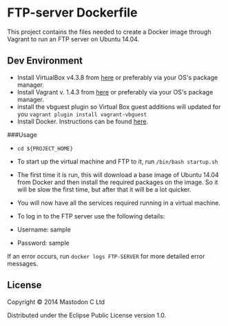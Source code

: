 # FTP-server Dockerfile

This project contains the files needed to create a Docker image through Vagrant to run an FTP server on Ubuntu 14.04.

## Dev Environment

+ Install VirtualBox v4.3.8 from [here](https://www.virtualbox.org/wiki/Downloads) or preferably via your OS's package manager.
+ Install Vagrant v. 1.4.3 from [here](http://www.vagrantup.com/) or preferably via your OS's package manager.
+ install the vbguest plugin so Virtual Box guest additions will updated
  for you ``vagrant plugin install vagrant-vbguest``
+ Install Docker. Instructions can be found [here](http://docs.docker.com/installation/).

###Usage

+ ``cd ${PROJECT_HOME}``
+ To start up the virtual machine and FTP to it, run ``/bin/bash startup.sh``
+ The first time it is run, this will download a base image of Ubuntu 14.04 from Docker and then install the required packages on the image. So it will be slow the first time, but after that it will be a lot quicker.
+ You will now have all the services required running in a virtual machine.

+ To log in to the FTP server use the following details:
+ Username: sample
+ Password: sample

If an error occurs, run ``docker logs FTP-SERVER`` for more detailed error messages.

## License

Copyright © 2014 Mastodon C Ltd

Distributed under the Eclipse Public License version 1.0.



